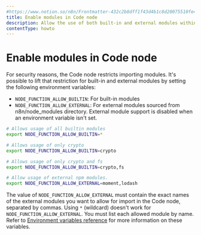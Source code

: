 ```yaml
---
#https://www.notion.so/n8n/Frontmatter-432c2b8dff1f43d4b1c8d20075510fe4
title: Enable modules in Code node
description: Allow the use of both built-in and external modules within the Code node.
contentType: howto
---
```


# Enable modules in Code node

For security reasons, the Code node restricts importing modules. It's possible to lift that restriction for built-in and external modules by setting the following environment variables:

- `NODE_FUNCTION_ALLOW_BUILTIN`: For built-in modules
- `NODE_FUNCTION_ALLOW_EXTERNAL`: For external modules sourced from n8n/node_modules directory. External module support is disabled when an environment variable isn't set.

```bash
# Allows usage of all builtin modules
export NODE_FUNCTION_ALLOW_BUILTIN=*

# Allows usage of only crypto
export NODE_FUNCTION_ALLOW_BUILTIN=crypto

# Allows usage of only crypto and fs
export NODE_FUNCTION_ALLOW_BUILTIN=crypto,fs

# Allow usage of external npm modules.
export NODE_FUNCTION_ALLOW_EXTERNAL=moment,lodash
```

The value of `NODE_FUNCTION_ALLOW_EXTERNAL` must contain the exact names of the external modules you want to allow for import in the Code node, separated by commas. Using `*` (wildcard) doesn't work for `NODE_FUNCTION_ALLOW_EXTERNAL`. You must list each allowed module by name.
Refer to [Environment variables reference](/hosting/configuration/environment-variables/nodes.md) for more information on these variables.
